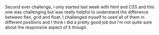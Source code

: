 Second ever challenge, i only started last week with html and CSS and this one was challenging but 
was really helpful to understand the difference between flex, grid and float. I challenged myself to used all of them in different 
positions and I think i did a pretty good job but i'm not quite sure about the responsive aspect of it though. 
